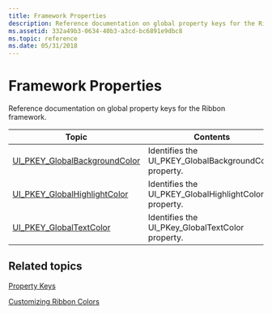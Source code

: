 ```yaml
---
title: Framework Properties
description: Reference documentation on global property keys for the Ribbon framework.
ms.assetid: 332a49b3-0634-40b3-a3cd-bc6891e9dbc8
ms.topic: reference
ms.date: 05/31/2018
---
```


# Framework Properties

Reference documentation on global property keys for the Ribbon framework.



| Topic                                                                                                  | Contents                                                            |
|--------------------------------------------------------------------------------------------------------|---------------------------------------------------------------------|
| [UI\_PKEY\_GlobalBackgroundColor](windowsribbon-reference-properties-uipkey-globalbackgroundcolor.md) | Identifies the UI\_PKEY\_GlobalBackgroundColor property.<br/> |
| [UI\_PKEY\_GlobalHighlightColor](windowsribbon-reference-properties-uipkey-globalhighlightcolor.md)   | Identifies the UI\_PKEY\_GlobalHighlightColor property.<br/>  |
| [UI\_PKEY\_GlobalTextColor](windowsribbon-reference-properties-uipkey-globaltextcolor.md)             | Identifies the UI\_PKey\_GlobalTextColor property.<br/>       |



 

## Related topics

<dl> <dt>

[Property Keys](windowsribbon-reference-properties.md)
</dt> <dt>

[Customizing Ribbon Colors](ribbon-color.md)
</dt> </dl>

 

 





